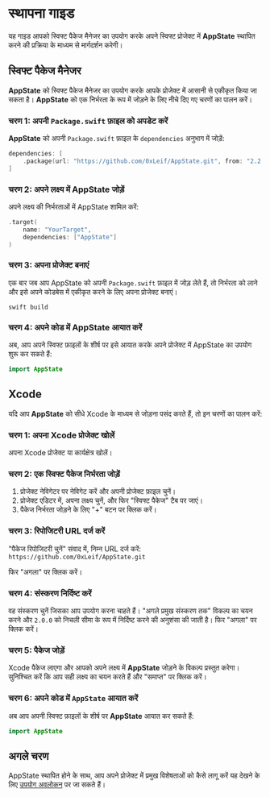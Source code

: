 # स्थापना गाइड

यह गाइड आपको स्विफ्ट पैकेज मैनेजर का उपयोग करके अपने स्विफ्ट प्रोजेक्ट में **AppState** स्थापित करने की प्रक्रिया के माध्यम से मार्गदर्शन करेगी।

## स्विफ्ट पैकेज मैनेजर

**AppState** को स्विफ्ट पैकेज मैनेजर का उपयोग करके आपके प्रोजेक्ट में आसानी से एकीकृत किया जा सकता है। **AppState** को एक निर्भरता के रूप में जोड़ने के लिए नीचे दिए गए चरणों का पालन करें।

### चरण 1: अपनी `Package.swift` फ़ाइल को अपडेट करें

**AppState** को अपनी `Package.swift` फ़ाइल के `dependencies` अनुभाग में जोड़ें:

```swift
dependencies: [
    .package(url: "https://github.com/0xLeif/AppState.git", from: "2.2.0")
]
```

### चरण 2: अपने लक्ष्य में AppState जोड़ें

अपने लक्ष्य की निर्भरताओं में AppState शामिल करें:

```swift
.target(
    name: "YourTarget",
    dependencies: ["AppState"]
)
```

### चरण 3: अपना प्रोजेक्ट बनाएं

एक बार जब आप AppState को अपनी `Package.swift` फ़ाइल में जोड़ लेते हैं, तो निर्भरता को लाने और इसे अपने कोडबेस में एकीकृत करने के लिए अपना प्रोजेक्ट बनाएं।

```
swift build
```

### चरण 4: अपने कोड में AppState आयात करें

अब, आप अपने स्विफ्ट फ़ाइलों के शीर्ष पर इसे आयात करके अपने प्रोजेक्ट में AppState का उपयोग शुरू कर सकते हैं:

```swift
import AppState
```

## Xcode

यदि आप **AppState** को सीधे Xcode के माध्यम से जोड़ना पसंद करते हैं, तो इन चरणों का पालन करें:

### चरण 1: अपना Xcode प्रोजेक्ट खोलें

अपना Xcode प्रोजेक्ट या कार्यक्षेत्र खोलें।

### चरण 2: एक स्विफ्ट पैकेज निर्भरता जोड़ें

1. प्रोजेक्ट नेविगेटर पर नेविगेट करें और अपनी प्रोजेक्ट फ़ाइल चुनें।
2. प्रोजेक्ट एडिटर में, अपना लक्ष्य चुनें, और फिर "स्विफ्ट पैकेज" टैब पर जाएं।
3. पैकेज निर्भरता जोड़ने के लिए "+" बटन पर क्लिक करें।

### चरण 3: रिपोजिटरी URL दर्ज करें

"पैकेज रिपोजिटरी चुनें" संवाद में, निम्न URL दर्ज करें: `https://github.com/0xLeif/AppState.git`

फिर "अगला" पर क्लिक करें।

### चरण 4: संस्करण निर्दिष्ट करें

वह संस्करण चुनें जिसका आप उपयोग करना चाहते हैं। "अगले प्रमुख संस्करण तक" विकल्प का चयन करने और `2.0.0` को निचली सीमा के रूप में निर्दिष्ट करने की अनुशंसा की जाती है। फिर "अगला" पर क्लिक करें।

### चरण 5: पैकेज जोड़ें

Xcode पैकेज लाएगा और आपको अपने लक्ष्य में **AppState** जोड़ने के विकल्प प्रस्तुत करेगा। सुनिश्चित करें कि आप सही लक्ष्य का चयन करते हैं और "समाप्त" पर क्लिक करें।

### चरण 6: अपने कोड में `AppState` आयात करें

अब आप अपनी स्विफ्ट फ़ाइलों के शीर्ष पर **AppState** आयात कर सकते हैं:

```swift
import AppState
```

## अगले चरण

AppState स्थापित होने के साथ, आप अपने प्रोजेक्ट में प्रमुख विशेषताओं को कैसे लागू करें यह देखने के लिए [उपयोग अवलोकन](usage-overview.md) पर जा सकते हैं।

